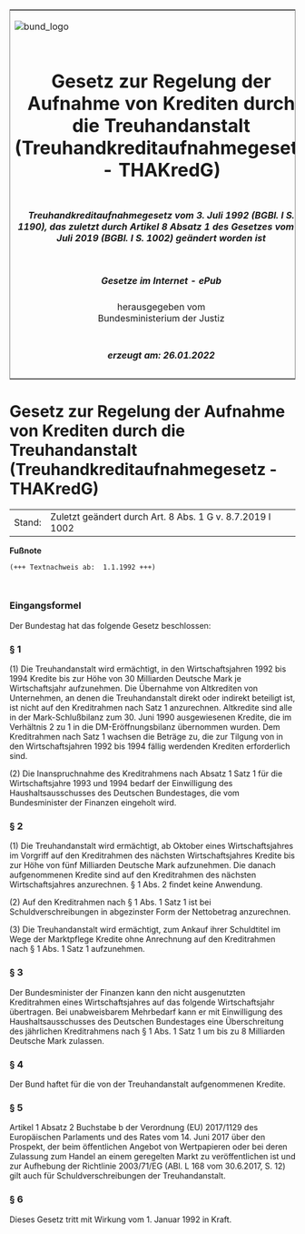 <span id="DECKBLATT.html"></span>

<table border="0" frame="border" width="100%">

<tr valign="top">

<td align="left">

![bund\_logo](BfJ_2021_Web_de_de.gif)

</td>

<td align="right">

 

</td>

</tr>

<tr align="center" valign="middle">

<td colspan="2">

# Gesetz zur Regelung der Aufnahme von Krediten durch die Treuhandanstalt (Treuhandkreditaufnahmegesetz - THAKredG)

</td>

</tr>

<tr align="center" valign="middle">

<td colspan="2">

##### Treuhandkreditaufnahmegesetz vom 3. Juli 1992 (BGBl. I S. 1190), das zuletzt durch Artikel 8 Absatz 1 des Gesetzes vom 8. Juli 2019 (BGBl. I S. 1002) geändert worden ist

</td>

</tr>

<tr align="center" valign="middle">

<td colspan="2">

  
  

##### Gesetze im Internet - ePub  
  
herausgegeben vom  
Bundesministerium der Justiz

</td>

</tr>

<tr align="center" valign="bottom">

<td colspan="2">

  
  

##### erzeugt am: 26.01.2022

</td>

</tr>

</table>

<span id="BJNR011900992.html"></span>

# Gesetz zur Regelung der Aufnahme von Krediten durch die Treuhandanstalt (Treuhandkreditaufnahmegesetz - THAKredG)

<div>

<div class="jnhtml">

|        |                                                           |
| ------ | --------------------------------------------------------- |
| Stand: | Zuletzt geändert durch Art. 8 Abs. 1 G v. 8.7.2019 I 1002 |

</div>

</div>

<div>

  
**Fußnote**

<div class="jnhtml">

<div>

<div class="jurAbsatz">

  

``` 
(+++ Textnachweis ab:  1.1.1992 +++)

 
```

</div>

</div>

</div>

</div>

<span id="BJNR011900992BJNE000100314.html"></span>

### Eingangsformel  

<div>

<div class="jnhtml">

<div>

<div class="jurAbsatz">

Der Bundestag hat das folgende Gesetz beschlossen:

</div>

</div>

</div>

</div>

<span id="BJNR011900992BJNE000200314.html"></span>

### § 1  

<div>

<div class="jnhtml">

<div>

<div class="jurAbsatz">

(1) Die Treuhandanstalt wird ermächtigt, in den Wirtschaftsjahren 1992
bis 1994 Kredite bis zur Höhe von 30 Milliarden Deutsche Mark je
Wirtschaftsjahr aufzunehmen. Die Übernahme von Altkrediten von
Unternehmen, an denen die Treuhandanstalt direkt oder indirekt beteiligt
ist, ist nicht auf den Kreditrahmen nach Satz 1 anzurechnen. Altkredite
sind alle in der Mark-Schlußbilanz zum 30. Juni 1990 ausgewiesenen
Kredite, die im Verhältnis 2 zu 1 in die DM-Eröffnungsbilanz übernommen
wurden. Dem Kreditrahmen nach Satz 1 wachsen die Beträge zu, die zur
Tilgung von in den Wirtschaftsjahren 1992 bis 1994 fällig werdenden
Krediten erforderlich sind.

</div>

<div class="jurAbsatz">

(2) Die Inanspruchnahme des Kreditrahmens nach Absatz 1 Satz 1 für die
Wirtschaftsjahre 1993 und 1994 bedarf der Einwilligung des
Haushaltsausschusses des Deutschen Bundestages, die vom Bundesminister
der Finanzen eingeholt wird.

</div>

</div>

</div>

</div>

<span id="BJNR011900992BJNE000300314.html"></span>

### § 2  

<div>

<div class="jnhtml">

<div>

<div class="jurAbsatz">

(1) Die Treuhandanstalt wird ermächtigt, ab Oktober eines
Wirtschaftsjahres im Vorgriff auf den Kreditrahmen des nächsten
Wirtschaftsjahres Kredite bis zur Höhe von fünf Milliarden Deutsche Mark
aufzunehmen. Die danach aufgenommenen Kredite sind auf den Kreditrahmen
des nächsten Wirtschaftsjahres anzurechnen. § 1 Abs. 2 findet keine
Anwendung.

</div>

<div class="jurAbsatz">

(2) Auf den Kreditrahmen nach § 1 Abs. 1 Satz 1 ist bei
Schuldverschreibungen in abgezinster Form der Nettobetrag anzurechnen.

</div>

<div class="jurAbsatz">

(3) Die Treuhandanstalt wird ermächtigt, zum Ankauf ihrer Schuldtitel im
Wege der Marktpflege Kredite ohne Anrechnung auf den Kreditrahmen nach §
1 Abs. 1 Satz 1 aufzunehmen.

</div>

</div>

</div>

</div>

<span id="BJNR011900992BJNE000400314.html"></span>

### § 3  

<div>

<div class="jnhtml">

<div>

<div class="jurAbsatz">

Der Bundesminister der Finanzen kann den nicht ausgenutzten Kreditrahmen
eines Wirtschaftsjahres auf das folgende Wirtschaftsjahr übertragen. Bei
unabweisbarem Mehrbedarf kann er mit Einwilligung des
Haushaltsausschusses des Deutschen Bundestages eine Überschreitung des
jährlichen Kreditrahmens nach § 1 Abs. 1 Satz 1 um bis zu 8 Milliarden
Deutsche Mark zulassen.

</div>

</div>

</div>

</div>

<span id="BJNR011900992BJNE000500314.html"></span>

### § 4  

<div>

<div class="jnhtml">

<div>

<div class="jurAbsatz">

Der Bund haftet für die von der Treuhandanstalt aufgenommenen Kredite.

</div>

</div>

</div>

</div>

<span id="BJNR011900992BJNE000602125.html"></span>

### § 5  

<div>

<div class="jnhtml">

<div>

<div class="jurAbsatz">

Artikel 1 Absatz 2 Buchstabe b der Verordnung (EU) 2017/1129 des
Europäischen Parlaments und des Rates vom 14. Juni 2017 über den
Prospekt, der beim öffentlichen Angebot von Wertpapieren oder bei deren
Zulassung zum Handel an einem geregelten Markt zu veröffentlichen ist
und zur Aufhebung der Richtlinie 2003/71/EG (ABl. L 168 vom 30.6.2017,
S. 12) gilt auch für Schuldverschreibungen der Treuhandanstalt.

</div>

</div>

</div>

</div>

<span id="BJNR011900992BJNE000700314.html"></span>

### § 6  

<div>

<div class="jnhtml">

<div>

<div class="jurAbsatz">

Dieses Gesetz tritt mit Wirkung vom 1. Januar 1992 in Kraft.

</div>

</div>

</div>

</div>
